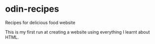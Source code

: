 # odin-recipes
Recipes for delicious food website 

This is my first run at creating a website using everything I learnt about
HTML.
